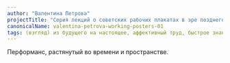 ```yaml
---
author: "Валентина Петрова"
projectTitle: "Серия лекций о советских рабочих плакатах в эре позднего капитализма"
canonicalName: valentina-petrova-working-posters-01
tags: (взгляд) из будущего на настоящее, аффективный труд, быстрое знание -ые -я, добывающий капитализм, коллекция, производственная драма, национальная академия наук как ведьма, спекулятивный синтез
---
```

 Перформанс, растянутый во времени и пространстве.
